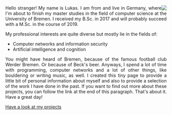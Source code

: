 <img style="float: right;" src="assets/cover_picture.jpg">

<div style="text-align: justify">Hello stranger! My name is Lukas. I am from and live in Germany, where I'm about to finish my master studies in the field of computer science at the University of Bremen. I received my B.Sc. in 2017 and will probably succeed with a M.Sc. in the course of 2019.</div>


My professional interests are quite diverse but mostly lie in the fields of:
- Computer networks and information security
- Artificial intelligence and cognition 


<div style="text-align: justify">You might have heard of Bremen, because of the famous football club Werder Bremen. Or because of Beck's beer. Anyways, I spend a lot of time with programming, computer networks and a lot of other things, like bouldering or writing music, as well. I created this tiny page to provide a little bit of personal information about myself and also to provide a selection of the work I have done in the past. If you want to find out more about these projects, you can follow the link at the end of this paragraph. That's about it. Have a great day!</div>

[Have a look at my projects](projects.md)
